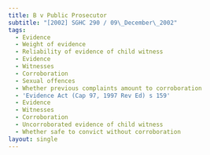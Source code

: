 ```yaml
---
title: B v Public Prosecutor
subtitle: "[2002] SGHC 290 / 09\_December\_2002"
tags:
  - Evidence
  - Weight of evidence
  - Reliability of evidence of child witness
  - Evidence
  - Witnesses
  - Corroboration
  - Sexual offences
  - Whether previous complaints amount to corroboration
  - 'Evidence Act (Cap 97, 1997 Rev Ed) s 159'
  - Evidence
  - Witnesses
  - Corroboration
  - Uncorroborated evidence of child witness
  - Whether safe to convict without corroboration
layout: single
---
```


